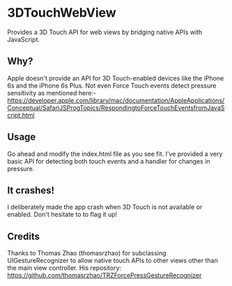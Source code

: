 # 3DTouchWebView
Provides a 3D Touch API for web views by bridging native APIs with JavaScript.

## Why?
Apple doesn't provide an API for 3D Touch-enabled devices like the iPhone 6s and the iPhone 6s Plus. Not even Force Touch events detect pressure sensitivity as mentioned here:-
https://developer.apple.com/library/mac/documentation/AppleApplications/Conceptual/SafariJSProgTopics/RespondingtoForceTouchEventsfromJavaScript.html

## Usage
Go ahead and modify the index.html file as you see fit. I've provided a very basic API for detecting both touch events and a handler for changes in pressure.

## It crashes!
I deliberately made the app crash when 3D Touch is not available or enabled. Don't hesitate to to flag it up!

## Credits
Thanks to Thomas Zhao (thomasrzhao) for subclassing UIGestureRecognizer to allow native touch APIs to other views other than the main view controller.
His repository: https://github.com/thomasrzhao/TRZForcePressGestureRecognizer
